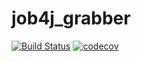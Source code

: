 # job4j_grabber
[![Build Status](https://app.travis-ci.com/SemykinRU/job4j_grabber.svg?branch=master)](https://app.travis-ci.com/SemykinRU/job4j_grabber)
[![codecov](https://codecov.io/gh/SemykinRU/job4j_grabber/branch/master/graph/badge.svg?token=V4V5LFYUPI)](https://codecov.io/gh/SemykinRU/job4j_grabber)